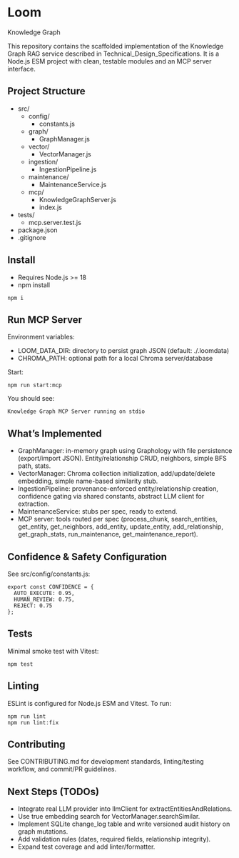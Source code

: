 # Loom

Knowledge Graph

This repository contains the scaffolded implementation of the Knowledge Graph RAG service described in Technical_Design_Specifications. It is a Node.js ESM project with clean, testable modules and an MCP server interface.

## Project Structure

- src/
  - config/
    - constants.js
  - graph/
    - GraphManager.js
  - vector/
    - VectorManager.js
  - ingestion/
    - IngestionPipeline.js
  - maintenance/
    - MaintenanceService.js
  - mcp/
    - KnowledgeGraphServer.js
    - index.js
- tests/
  - mcp.server.test.js
- package.json
- .gitignore

## Install

- Requires Node.js >= 18
- npm install

```
npm i
```

## Run MCP Server

Environment variables:
- LOOM_DATA_DIR: directory to persist graph JSON (default: ./.loomdata)
- CHROMA_PATH: optional path for a local Chroma server/database

Start:
```
npm run start:mcp
```

You should see:
```
Knowledge Graph MCP Server running on stdio
```

## What’s Implemented

- GraphManager: in-memory graph using Graphology with file persistence (export/import JSON). Entity/relationship CRUD, neighbors, simple BFS path, stats.
- VectorManager: Chroma collection initialization, add/update/delete embedding, simple name-based similarity stub.
- IngestionPipeline: provenance-enforced entity/relationship creation, confidence gating via shared constants, abstract LLM client for extraction.
- MaintenanceService: stubs per spec, ready to extend.
- MCP server: tools routed per spec (process_chunk, search_entities, get_entity, get_neighbors, add_entity, update_entity, add_relationship, get_graph_stats, run_maintenance, get_maintenance_report).

## Confidence & Safety Configuration

See src/config/constants.js:
```
export const CONFIDENCE = {
  AUTO_EXECUTE: 0.95,
  HUMAN_REVIEW: 0.75,
  REJECT: 0.75
};
```

## Tests

Minimal smoke test with Vitest:
```
npm test
```

## Linting

ESLint is configured for Node.js ESM and Vitest. To run:
```
npm run lint
npm run lint:fix
```

## Contributing

See CONTRIBUTING.md for development standards, linting/testing workflow, and commit/PR guidelines.


## Next Steps (TODOs)

- Integrate real LLM provider into llmClient for extractEntitiesAndRelations.
- Use true embedding search for VectorManager.searchSimilar.
- Implement SQLite change_log table and write versioned audit history on graph mutations.
- Add validation rules (dates, required fields, relationship integrity).
- Expand test coverage and add linter/formatter.
